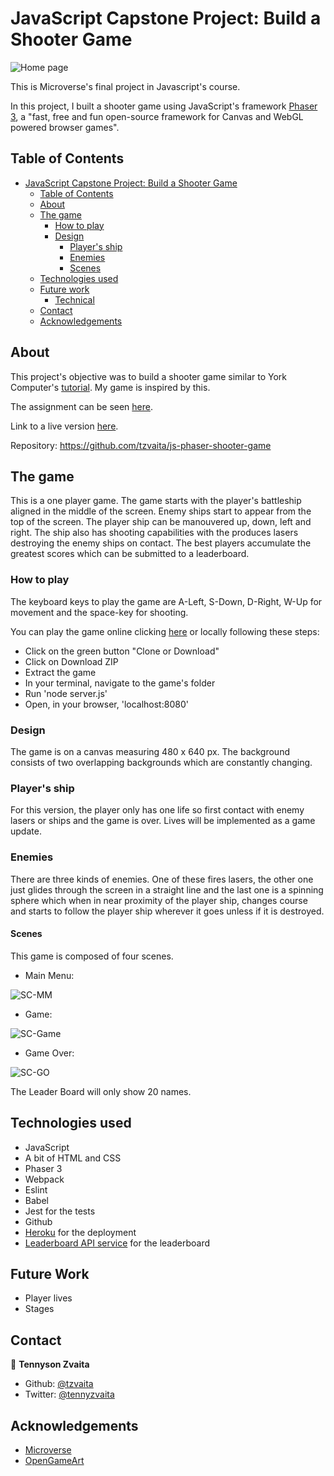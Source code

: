# JavaScript Capstone Project: Build a Shooter Game

![Home page](./src/assets/mainmenu.png)

This is Microverse's final project in Javascript's course.

In this project, I built a shooter game using JavaScript's framework [Phaser 3][phaser-url], a "fast, free and fun open-source framework for Canvas and WebGL powered browser games".


## Table of Contents

- [JavaScript Capstone Project: Build a Shooter Game](#javascript-capstone-project-build-a-shooter-game)
  - [Table of Contents](#table-of-contents)
  - [About](#about)
  - [The game](#the-game)
    - [How to play](#how-to-play)
    - [Design](#design)
      - [Player's ship](#players-ship)
      - [Enemies](#enemies)
      - [Scenes](#scenes)
  - [Technologies used](#technologies-used)
  - [Future work](#future-work)
    - [Technical](#technical)
  - [Contact](#contact)
  - [Acknowledgements](#acknowledgements)


## About

This project's objective was to build a shooter game similar to York Computer's [tutorial][sg-tutorial]. My game is inspired by this.

The assignment can be seen [here][assignment].

Link to a live version [here][live-version].

Repository: https://github.com/tzvaita/js-phaser-shooter-game


## The game

This is a one player game. The game starts with the player's battleship aligned in the middle of the screen. Enemy ships start to appear from the top of the screen. The player ship can be manouvered up, down, left and right. The ship also has shooting capabilities with the produces lasers destroying the enemy ships on contact. The best players accumulate the greatest scores which can be submitted to a leaderboard.

### How to play

The keyboard keys to play the game are A-Left, S-Down, D-Right, W-Up for movement and the space-key for shooting.

You can play the game online clicking [here][live-version] or locally following these steps:

* Click on the green button "Clone or Download"
* Click on Download ZIP
* Extract the game
* In your terminal, navigate to the game's folder
* Run 'node server.js'
* Open, in your browser, 'localhost:8080'

### Design

The game is on a canvas measuring 480 x 640 px. The background consists of two overlapping backgrounds which are constantly changing.

### Player's ship

For this version, the player only has one life so first contact with enemy lasers or ships and the game is over. Lives will be implemented as a game update.


### Enemies

There are three kinds of enemies. One of these fires lasers, the other one just glides through the screen in a straight line and the last one is a spinning sphere which when in near proximity of the player ship, changes course and starts to follow the player ship wherever it goes unless if it is destroyed.

#### Scenes

This game is composed of four scenes.

* Main Menu: 

![SC-MM][SC-MM]

* Game: 

![SC-Game][SC-Game]

* Game Over: 

![SC-GO][SC-GO]





The Leader Board will only show 20 names.

## Technologies used

* JavaScript
* A bit of HTML and CSS
* Phaser 3
* Webpack
* Eslint
* Babel
* Jest for the tests
* Github
* [Heroku](https://www.heroku.com/) for the deployment
* [Leaderboard API service][LB-API] for the leaderboard


## Future Work

* Player lives
* Stages

## Contact

👤 **Tennyson Zvaita**
- Github: [@tzvaita](https://github.com/tzvaita)
- Twitter: [@tennyzvaita](https://twitter.com/tennyzvaita)

## Acknowledgements

- [Microverse][mcvs]
- [OpenGameArt][ogaa]



<!-- Links -->
[assignment]: hhttps://www.notion.so/Shooter-game-old-version-5f30f19211c44343baf2b7d1e0034c26
[live-version]: https://tennyphasergame.herokuapp.com/
[phaser-url]: https://phaser.io/
[sg-tutorial]: https://learn.yorkcs.com/category/tutorials/gamedev/phaser-3/build-a-space-shooter-with-phaser-3/
[LB-API]: https://www.notion.so/Leaderboard-API-service-24c0c3c116974ac49488d4eb0267ade3
[mcvs]: https://www.microverse.org/
[ogaa]: https://opengameart.org/

<!-- Images -->

[SC-MM]: ./src/assets/mainmenu.png

[SC-Game]: ./src/assets/gamemain.png

[SC-AB]: ./src/assets/gameover.png

[SC-GO]: ./src/assets/leaderboaerd.png
